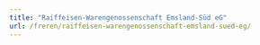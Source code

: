 ```yaml
---
title: "Raiffeisen-Warengenossenschaft Emsland-Süd eG"
url: /freren/raiffeisen-warengenossenschaft-emsland-sued-eg/
---
```

